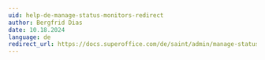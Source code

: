 ```yaml
---
uid: help-de-manage-status-monitors-redirect
author: Bergfrid Dias
date: 10.18.2024
language: de
redirect_url: https://docs.superoffice.com/de/saint/admin/manage-status-monitors.html
---
```

